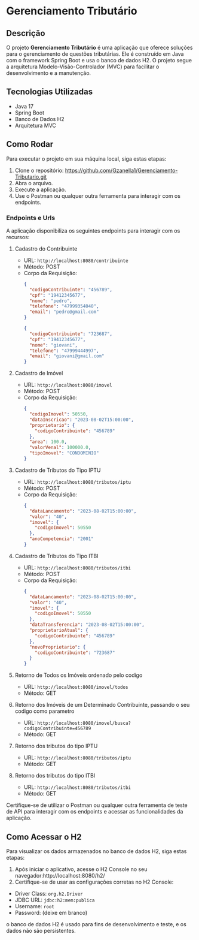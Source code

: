# Gerenciamento Tributário

## Descrição

O projeto **Gerenciamento Tributário** é uma aplicação que oferece soluções para o gerenciamento de questões tributárias. Ele é construído em Java com o framework Spring Boot e usa o banco de dados H2. O projeto segue a arquitetura Modelo-Visão-Controlador (MVC) para facilitar o desenvolvimento e a manutenção.

## Tecnologias Utilizadas

- Java 17
- Spring Boot
- Banco de Dados H2
- Arquitetura MVC

## Como Rodar

Para executar o projeto em sua máquina local, siga estas etapas:

1. Clone o repositório: https://github.com/Gzanella1/Gerenciamento-Tributario.git
2. Abra o arquivo.
3. Execute a aplicação.
4. Use o Postman ou qualquer outra ferramenta para interagir com os endpoints.


### Endpoints e Urls

A aplicação disponibiliza os seguintes endpoints para interagir com os recursos:

1. Cadastro do Contribuinte
   - URL: `http://localhost:8080/contribuinte`
   - Método: POST
   - Corpo da Requisição:
     ```json
     {
       "codigoContribuinte": "456789",
       "cpf": "19412345677",
       "nome": "pedro",
       "telefone": "47999354040",
       "email": "pedro@gmail.com"
     }
     ```
     ```json
     {
       "codigoContribuinte": "723687",
       "cpf": "19412345677",
       "nome": "giovani",
       "telefone": "47999444997",
       "email": "giovani@gmail.com"
     }
     ```

2. Cadastro de Imóvel
   - URL: `http://localhost:8080/imovel`
   - Método: POST
   - Corpo da Requisição:
     ```json
     {
       "codigoImovel": 50550,
       "dataInscricao": "2023-08-02T15:00:00",
       "proprietario": {
         "codigoContribuinte": "456789"
       },
       "area": 100.0,
       "valorVenal": 100000.0,
       "tipoImovel": "CONDOMINIO"
     }
     ```

3. Cadastro de Tributos do Tipo IPTU
   - URL: `http://localhost:8080/tributos/iptu`
   - Método: POST
   - Corpo da Requisição:
     ```json
     {
       "dataLancamento": "2023-08-02T15:00:00",
       "valor": "40",
       "imovel": {
         "codigoImovel": 50550
       },
       "anoCompetencia": "2001"
     }
     ```

4. Cadastro de Tributos do Tipo ITBI
   - URL: `http://localhost:8080/tributos/itbi`
   - Método: POST
   - Corpo da Requisição:
     ```json
     {
       "dataLancamento": "2023-08-02T15:00:00",
       "valor": "40",
       "imovel": {
         "codigoImovel": 50550
       },
       "dataTransferencia": "2023-08-02T15:00:00",
       "proprietarioAtual": {
         "codigoContribuinte": "456789"
       },
       "novoProprietario": {
         "codigoContribuinte": "723687"
       }
     }
     ```

5. Retorno de Todos os Imóveis ordenado pelo codigo
   - URL: `http://localhost:8080/imovel/todos`
   - Método: GET

6. Retorno dos Imóveis de um Determinado Contribuinte, passando o seu codigo como parametro
   - URL: `http://localhost:8080/imovel/busca?codigoContribuinte=456789`
   - Método: GET

7. Retorno dos tributos do tipo IPTU
    - URL: `http://localhost:8080/tributos/iptu`
    - Método: GET

7. Retorno dos tributos do tipo ITBI
    - URL: `http://localhost:8080/tributos/itbi`
    - Método: GET


Certifique-se de utilizar o Postman ou qualquer outra ferramenta de teste de API para interagir com os endpoints e acessar as funcionalidades da aplicação.





## Como Acessar o H2

Para visualizar os dados armazenados no banco de dados H2, siga estas etapas:

1. Após iniciar o aplicativo, acesse o H2 Console no seu navegador:http://localhost:8080/h2/
2. Certifique-se de usar as configurações corretas no H2 Console:
- Driver Class: `org.h2.Driver`
- JDBC URL: `jdbc:h2:mem:publica`
- Username: `root`
- Password: (deixe em branco)

o banco de dados H2 é usado para fins de desenvolvimento e teste, e os dados não são persistentes.























































